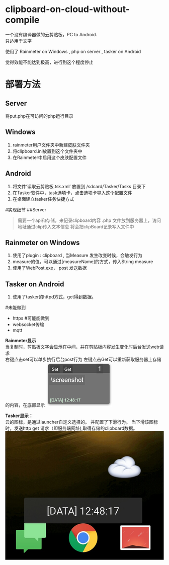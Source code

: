 # clipboard-on-cloud-without-compile
一个没有编译器做的云剪贴板，PC to Android.  
 只适用于文字  

使用了 
  Rainmeter on Windows ,
  php on server , 
  tasker on Android

觉得效能不能达到极高，进行到这个程度停止

# 部署方法
## Server
将put.php在可访问的php运行目录
## Windows
1. rainmeter用户文件夹中新建皮肤文件夹
2. 将clipboard.ini放置到这个文件夹中
3. 在Rainmeter中启用这个皮肤配置文件
## Android
1. 将文件‘读取云剪贴板.tsk.xml’ 放置到 /sdcard/Tasker/Tasks 目录下
2. 在Tasker软件中，task选项卡，点击选项卡导入这个配置文件
3. 在桌面建立tasker任务快捷方式

#实现细节
##Server
> 需要一个api和存储，来记录clipboard内容
.php 文件放到服务器上，访问地址通过clip传入文本信息
将会把clipBoard记录写入文件中  

## Rainmeter on Windows
1. 使用了plugin : clipboard , 当Measure 发生改变时候，会触发行为
2. measure的值，可以通过[measureName]的方式，传入String measure
3. 使用了WebPost.exe， post 发送数据  

## Tasker on Android
1. 使用了tasker的httpd方式，get得到数据。

#未能做到
- https
#可能能做到
- websocket传输
- mqtt

**Rainmeter显示**  
当复制时，剪贴板文字会显示在中间，并在剪贴板内容发生变化时后台发送web请求  
右键点击set可以单步执行后台post行为
左键点击Get可以重新获取服务器上存储的内容，在底部显示
![Rainmeter-screenshot](./screenshot/rainmeter.png)    

**Tasker显示：**  
云的图标，是通过launcher自定义选择的。
并配置了下滑行为。
当下滑该图标时，发送http get 请求（即服务端网址),取得存储的clipboard数据。  
![Tasker-screenshot](./screenshot/tasker-Android.jpg)
